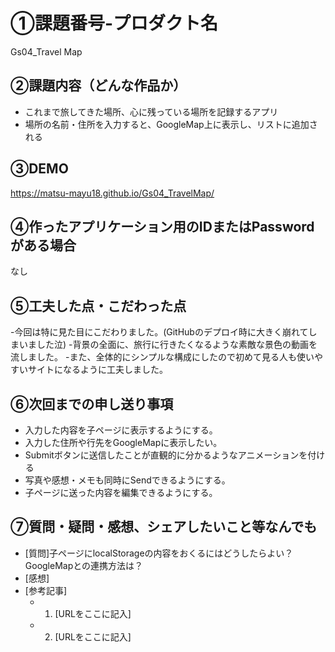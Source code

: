 # ①課題番号-プロダクト名

Gs04_Travel Map

## ②課題内容（どんな作品か）

- これまで旅してきた場所、心に残っている場所を記録するアプリ
- 場所の名前・住所を入力すると、GoogleMap上に表示し、リストに追加される

## ③DEMO
https://matsu-mayu18.github.io/Gs04_TravelMap/

## ④作ったアプリケーション用のIDまたはPasswordがある場合

なし

## ⑤工夫した点・こだわった点

-今回は特に見た目にこだわりました。(GitHubのデプロイ時に大きく崩れてしまいました泣)
-背景の全面に、旅行に行きたくなるような素敵な景色の動画を流しました。
-また、全体的にシンプルな構成にしたので初めて見る人も使いやすいサイトになるように工夫しました。

## ⑥次回までの申し送り事項
- 入力した内容を子ページに表示するようにする。
- 入力した住所や行先をGoogleMapに表示したい。
- Submitボタンに送信したことが直観的に分かるようなアニメーションを付ける
- 写真や感想・メモも同時にSendできるようにする。
- 子ページに送った内容を編集できるようにする。

## ⑦質問・疑問・感想、シェアしたいこと等なんでも

- [質問]子ページにlocalStorageの内容をおくるにはどうしたらよい？GoogleMapとの連携方法は？
- [感想]
- [参考記事]
  - 1. [URLをここに記入]
  - 2. [URLをここに記入]
